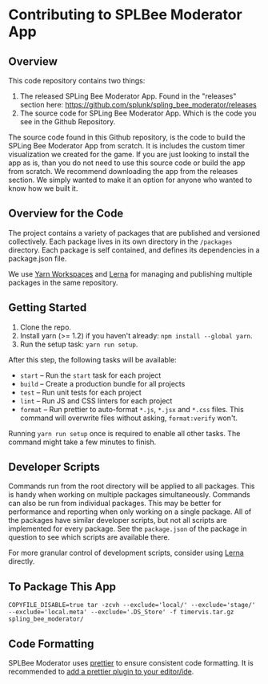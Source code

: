 # Contributing to SPLBee Moderator App

## Overview

This code repository contains two things:

1. The released SPLing Bee Moderator App. Found in the "releases" section here: https://github.com/splunk/spling_bee_moderator/releases
2. The source code for SPLing Bee Moderator App. Which is the code you see in the Github Repository. 

The source code found in this Github repository, is the code to build the SPLing Bee Moderator App from scratch. It is includes the custom timer visualization we created for the game. If you are just looking to install the app as is, than you do not need to use this source code or build the app from scratch. We recommend downloading the app from the releases section. We simply wanted to make it an option for anyone who wanted to know how we built it. 

## Overview for the Code

The project contains a variety of packages that are published and versioned collectively. Each package lives in its own
directory in the `/packages` directory. Each package is self contained, and defines its dependencies in a package.json file.

We use [Yarn Workspaces](https://yarnpkg.com/lang/en/docs/workspaces/) and [Lerna](https://github.com/lerna/lerna) for
managing and publishing multiple packages in the same repository.

## Getting Started

1. Clone the repo.
2. Install yarn (>= 1.2) if you haven't already: `npm install --global yarn`.
3. Run the setup task: `yarn run setup`.

After this step, the following tasks will be available:

-   `start` – Run the `start` task for each project
-   `build` – Create a production bundle for all projects
-   `test` – Run unit tests for each project
-   `lint` – Run JS and CSS linters for each project
-   `format` – Run prettier to auto-format `*.js`, `*.jsx` and `*.css` files. This command will overwrite files without
    asking, `format:verify` won't.

Running `yarn run setup` once is required to enable all other tasks. The command might take a few minutes to finish.

## Developer Scripts

Commands run from the root directory will be applied to all packages. This is handy when working on multiple packages
simultaneously. Commands can also be run from individual packages. This may be better for performance and reporting when
only working on a single package. All of the packages have similar developer scripts, but not all scripts are implemented
for every package. See the `package.json` of the package in question to see which scripts are available there.

For more granular control of development scripts, consider using [Lerna](https://github.com/lerna/lerna) directly.

## To Package This App

`COPYFILE_DISABLE=true tar -zcvh --exclude='local/' --exclude='stage/' --exclude='local.meta' --exclude='.DS_Store' -f timervis.tar.gz spling_bee_moderator/`

## Code Formatting

SPLBee Moderator uses [prettier](https://github.com/prettier/prettier) to ensure consistent code formatting. It is recommended
to [add a prettier plugin to your editor/ide](https://github.com/prettier/prettier#editor-integration).
